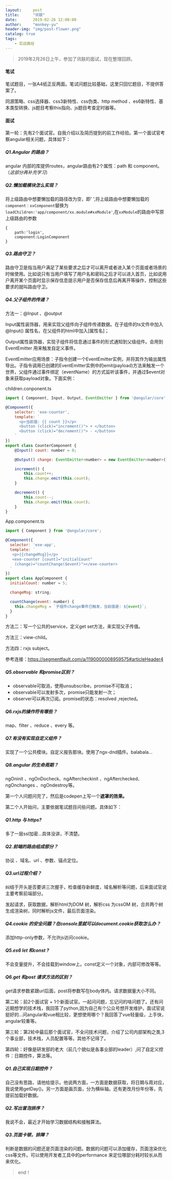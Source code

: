 ```yaml
---
layout:     post
title:      "讯联"
date:       2019-02-26 12:00:00
author:     "monkey-yu"
header-img: "img/post-flower.png"
catalog: true
tags:
    - 实战面经
---
```

> 2019年2月26日上午，参加了讯联的面试，现在整理回顾。

#### 笔试

笔试题目，一张A4纸正反两面。笔试问题比较基础，这里只回忆题目，不提供答案了。

同源策略、css选择器、css3新特性、css伪类、http method 、es6新特性、基本类型转换、js题目考察this指向、js题目考查定时器等。

#### 面试

第一轮：先有2个面试官。自我介绍以及简历提到的前工作经验。第一个面试官考察angular相关问题，具体如下：

##### Q1.Angular 的路由？

angular 内部的库提供routes，angular路由有2个属性：path 和 component。（*这部分再补充学习*）

##### Q2.懒加载模块怎么实现？

将上级路由中想要懒加载的路径改为空，即' ',将上级路由中想要懒加载的`component：xxComponent`替换为`loadChildren:'app/component/xx.module#xxModule'`,在`xxModule`的路由中写原上级路由的参数

```
{
    path:'login',
    component:LoginComponent
}
```

##### Q3.路由守卫？

路由守卫是指当用户满足了某些要求之后才可以离开或者进入某个页面或者场景的时候使用。比如说只有当用户填写了用户名和密码之后才可以进入首页，比如说用户离开某个页面时显示保存信息提示用户是否保存信息后再离开等操作，控制这些要求的就叫路由守卫。

##### Q4.父子组件的传递？

方法一：@Input 、@output

Input属性装饰器，用来实现父组件向子组件传递数据。在子组件的ts文件中加入@Input() 属性名，在父组件的html中加入[属性名]；

Output属性装饰器，实现子组件将信息通过事件的形式通知到父级组件。会用到EventEmitter 用来触发自定义事件。

EventEmitter应用场景：子指令创建一个EventEmitter实例，并将其作为输出属性导出。子指令调用已创建的EventEmitter实例中的emit(payload)方法来触发一个世界，父组件通过事件绑定（eventName）的方式监听该事件，并通过$event对象来获取payload对象。下面实例：

children.conponent.ts

```js
import { Component, Input, Output, EventEmitter } from '@angular/core';

@Component({
    selector: 'exe-counter',
    template: `
      <p>当前值: {{ count }}</p>
      <button (click)="increment()"> + </button>
      <button (click)="decrement()"> - </button>
    `
})
export class CounterComponent {
    @Input() count: number = 0;

    @Output() change: EventEmitter<number> = new EventEmitter<number>();

    increment() {
        this.count++;
        this.change.emit(this.count);
    }

    decrement() {
        this.count--;
        this.change.emit(this.count);
    }
}
```

App.component.ts

```js
import { Component } from '@angular/core';

@Component({
  selector: 'exe-app',
  template: `
   <p>{{changeMsg}}</p> 
   <exe-counter [count]="initialCount" 
    (change)="countChange($event)"></exe-counter>
  `
})
export class AppComponent {
  initialCount: number = 5;

  changeMsg: string;

  countChange(event: number) {
    this.changeMsg = `子组件change事件已触发，当前值是: ${event}`;
  }
}
```

方法二：写一个公共的service，定义get set方法，来实现父子传值。

方法三：view-child。

方法四：rxjs subject。

参考连接：https://segmentfault.com/a/1190000008959575#articleHeader4

##### Q5.observable 和promise区别？

- observable可取消，使用unsubscribe，promise不可取消；
- observable可以发射多次，promise只能发射一次；
- observer可以再次订阅。promise的状态：resolved ,rejected。

##### Q6.rxjs的操作符有哪些？

map、filter 、reduce 、every 等。

##### Q7.有没有实现自定义组件？

实现了一个公共模块。自定义报告那块。使用了ngx-dnd插件。balabala...

##### Q8.angular 的生命周期？

ngOninit 、ngOnDocheck、ngAftercheckinit 、ngAfterchecked、ngOnchanges 、ngOndestroy等。

第一个人问题问完了，然后是codepen上写一个**遮罩的效果。**

第二个人开始问，主要依据笔试题目问些问题。具体如下：

##### Q1.http 与 https?

多了一层ssl加密…具体没讲，不清楚。

##### Q2.前端的路由组成部分？

协议 、域名、url 、参数、锚点定位。

##### Q3.url过程介绍？

纠结于开头是否要讲三次握手，检查缓存新鲜度，域名解析等问题，后来面试官说主要考察前端部分。

发起请求，获取数据，解析html为DOM 树，解析css 为cssOM 树，合并两个树生成渲染树，同时解析js文件，最后页面渲染。

##### Q4.cookie 的安全问题？在console里就可以document.cookie获取怎么办？

添加http-only参数，不允许js访问cookie。

##### Q5.es6 let 和const ?

不会变量提升，不会挂载到window上。const定义一个对象，内部可修改等等。

##### Q6.get 和post 请求方法的区别？

get请求参数紧跟url后面，post将参数写在body体内。请求数据量大小不同。

第二轮：前2个面试官 + 1个新面试官。一起问问题，忘记问的啥问题了。还有问近期想学的技术栈，我回答了python,因为自己有个公众号想开发维护，面试官说挺好的…问angular和vue相比较，更想使用哪个？我回答了vue轻量级，上手快，angular较重等。

第三轮：第2轮中最后那个面试官，不全问技术问题，介绍了公司内部架构之类,3个事业部，技术栈，人员配置等等。其他不记得了。

第四轮：好像是研发部的老大（前几个貌似是各事业部的leader）,问了自定义控件：日期控件，算法等。

##### Q1.自己实现日期控件？

自己没有思路，请他给提示。他说两方面，一方面是数据获取，将日期与周对应，我说使用getDay()。另一方面是画页面，分为横纵轴。还有更改月份年份等，先提前加载好数据。

##### Q2.写出冒泡排序？

我说不会，最近才开始学习数据结构和接触算法。

##### Q3.页面卡顿，排障？

判断是数据的问题还是页面渲染的问题。数据的问题可以添加缓存，页面渲染优化css等文件。可以使用开发者工具中的performance 来定位哪部分耗时较长从而来优化。

> end！
